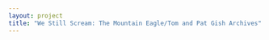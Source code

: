 ```yaml
--- 
layout: project 
title: "We Still Scream: The Mountain Eagle/Tom and Pat Gish Archives" 
---
```



